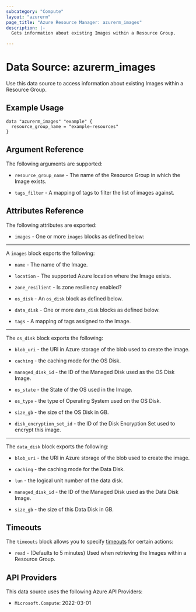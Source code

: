 ```yaml
---
subcategory: "Compute"
layout: "azurerm"
page_title: "Azure Resource Manager: azurerm_images"
description: |-
  Gets information about existing Images within a Resource Group.

---
```


# Data Source: azurerm_images

Use this data source to access information about existing Images within a Resource Group.

## Example Usage

```hcl
data "azurerm_images" "example" {
  resource_group_name = "example-resources"
}
```

## Argument Reference

The following arguments are supported:

* `resource_group_name` - The name of the Resource Group in which the Image exists.

* `tags_filter` - A mapping of tags to filter the list of images against.

## Attributes Reference

The following attributes are exported:

* `images` - One or more `images` blocks as defined below:

---

A `images` block exports the following:

* `name` - The name of the Image.

* `location` - The supported Azure location where the Image exists.

* `zone_resilient` - Is zone resiliency enabled?

* `os_disk` - An `os_disk` block as defined below.

* `data_disk` - One or more `data_disk` blocks as defined below.

* `tags` - A mapping of tags assigned to the Image.

---

The `os_disk` block exports the following:

* `blob_uri` - the URI in Azure storage of the blob used to create the image.

* `caching` - the caching mode for the OS Disk.

* `managed_disk_id` - the ID of the Managed Disk used as the OS Disk Image.

* `os_state` - the State of the OS used in the Image.

* `os_type` - the type of Operating System used on the OS Disk.

* `size_gb` - the size of the OS Disk in GB.

* `disk_encryption_set_id` -  the ID of the Disk Encryption Set used to encrypt this image.

---

The `data_disk` block exports the following:

* `blob_uri` - the URI in Azure storage of the blob used to create the image.

* `caching` - the caching mode for the Data Disk.

* `lun` - the logical unit number of the data disk.

* `managed_disk_id` - the ID of the Managed Disk used as the Data Disk Image.

* `size_gb` - the size of this Data Disk in GB.

## Timeouts

The `timeouts` block allows you to specify [timeouts](https://www.terraform.io/language/resources/syntax#operation-timeouts) for certain actions:

* `read` - (Defaults to 5 minutes) Used when retrieving the Images within a Resource Group.

## API Providers
<!-- This section is generated, changes will be overwritten -->
This data source uses the following Azure API Providers:

* `Microsoft.Compute`: 2022-03-01
